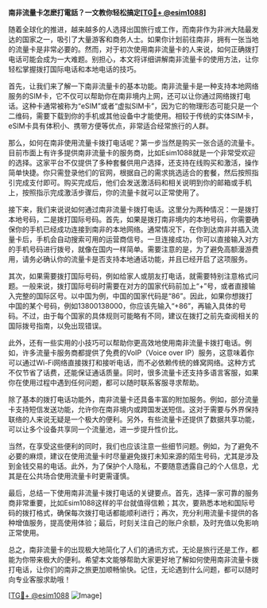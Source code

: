 **南非流量卡怎麽打電話？一文教你轻松搞定[[TG💪+ @esim1088](https://t.me/s/esim1088)]**

随着全球化的推进，越来越多的人选择出国旅行或工作，而南非作为非洲大陆最发达的国家之一，吸引了大量游客和商务人士。如果你计划前往南非，拥有一张当地的流量卡是非常必要的。然而，对于初次使用南非流量卡的人来说，如何正确拨打电话可能会成为一大难题。别担心，本文将详细讲解南非流量卡的使用方法，让你轻松掌握拨打国际电话和本地电话的技巧。

首先，让我们来了解一下南非流量卡的基本功能。南非流量卡是一种支持本地网络服务的SIM卡，它不仅可以帮助你在南非境内上网，还可以让你通过网络拨打电话。这种卡通常被称为“eSIM”或者“虚拟SIM卡”，因为它的物理形态可能只是一个二维码，需要下载到你的手机或其他设备中才能使用。相较于传统的实体SIM卡，eSIM卡具有体积小、携带方便等优点，非常适合经常旅行的人群。

那么，如何在南非使用流量卡拨打电话呢？第一步当然是购买一张合适的流量卡。目前市面上有许多提供南非流量卡的服务商，比如Esim1088就是一个非常受欢迎的选择。这家平台不仅提供了多种套餐供用户选择，还支持在线购买和激活，操作简单快捷。你只需登录他们的官网，根据自己的需求挑选适合的套餐，然后按照指引完成支付即可。购买完成后，他们会发送激活码和相关说明到你的邮箱或手机上，按照指示完成激活步骤后，你的流量卡就可以正常使用了。

接下来，我们来说说如何通过南非流量卡拨打电话。这里分为两种情况：一是拨打本地号码，二是拨打国际号码。首先，如果是拨打南非境内的本地号码，你需要确保你的手机已经成功连接到南非的本地网络。通常情况下，在你到达南非并插入流量卡后，手机会自动搜索可用的运营商信号。一旦连接成功，你可以直接输入对方的手机号码进行拨号，就像在国内一样简单。需要注意的是，为了避免高额漫游费用，请务必确认你的流量卡是否支持本地通话功能，并且已经开启了这项服务。

其次，如果需要拨打国际号码，例如给家人或朋友打电话，就需要特别注意格式问题。一般来说，拨打国际号码时需要在对方的国家代码前加上“+”号，或者直接输入完整的国际区号。以中国为例，中国的国家代码是“86”。因此，如果你想拨打中国的某个号码，例如13800138000，你应该先输入“+86”，再输入具体的号码。不过，由于每个国家的具体规则可能略有不同，建议在拨打之前先查阅相关的国际拨号指南，以免出现错误。

此外，还有一些实用的小技巧可以帮助你更高效地使用南非流量卡拨打电话。例如，许多流量卡服务商都提供了免费的VoIP（Voice over IP）服务，这意味着你可以通过Wi-Fi网络直接拨打和接听电话，而不必依赖传统的蜂窝网络。这种方式不仅节省了话费，还能保证通话质量。同时，很多流量卡还支持多语言客服，如果你在使用过程中遇到任何问题，都可以随时联系客服寻求帮助。

除了基本的拨打电话功能外，南非流量卡还具备丰富的附加服务。例如，部分流量卡支持短信发送功能，允许你在南非境内或跨国发送短信。这对于需要与外界保持联络的人来说无疑是一个极大的便利。另外，有些流量卡还提供了数据共享功能，可以让多个设备共享同一个流量池，进一步提升性价比。

当然，在享受这些便利的同时，我们也应该注意一些细节问题。例如，为了避免不必要的麻烦，建议在使用流量卡时尽量避免拨打未知来源的陌生号码，尤其是涉及到金钱交易的电话。此外，为了保护个人隐私，不要随意透露自己的个人信息，尤其是在公共场合使用流量卡时更需谨慎。

最后，总结一下使用南非流量卡拨打电话的关键要点。首先，选择一家可靠的服务商非常重要，比如Esim1088这样的平台就值得信赖；其次，要熟悉本地和国际号码的拨打格式，确保每次拨打电话都能顺利进行；再次，充分利用流量卡提供的各种增值服务，提高使用体验；最后，时刻关注自己的账户余额，及时充值以免影响正常使用。

总之，南非流量卡的出现极大地简化了人们的通讯方式，无论是旅行还是工作，都能为你带来极大的便利。希望本文能够帮助大家更好地了解如何使用南非流量卡拨打电话，让你们的南非之旅更加顺畅愉快。记住，无论遇到什么问题，都可以随时向专业客服求助哦！

[[TG💪+ @esim1088](https://t.me/s/esim1088) ![Image](https://i.postimg.cc/4NQfJmqS/Snipaste-2025-05-13-00-14-12.png)]